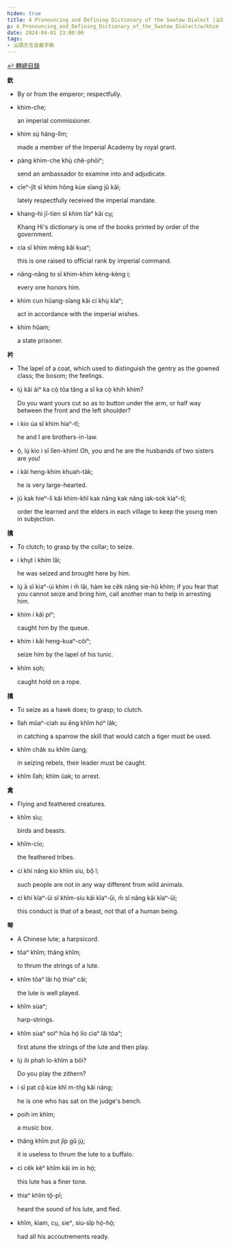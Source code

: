 ```yaml
---
hiden: true
title: A Pronouncing and Defining Dictionary of the Swatow Dialect (汕頭方言音義字典) / khim
p: A_Pronouncing_and_Defining_Dictionary_of_the_Swatow_Dialect/w/khim
date: 2024-04-01 23:00:00
tags: 
- 汕頭方言音義字典
---
```


[↩️ 轉總目錄](/A_Pronouncing_and_Defining_Dictionary_of_the_Swatow_Dialect)


**欽**
- By or from the emperor; respectfully.

- khim-che;

  an imperial commissioner.

- khim sṳ̀ hâng-lîm;

  made a member of the Imperial Academy by royal grant.

- pàng khim-che khṳ̀ chê-phōiⁿ;

  send an ambassador to examine into and adjudicate.

- cīeⁿ-jît sĭ khim hŏng kùe sĭang jŭ kâi;

  lately respectfully received the imperial mandate.

- khang-hi jī-tíen sĭ khim tīaⁿ kâi cṳ;

  Khang Hi's dictionary is one of the books printed by order of the government.

- cía sĭ khim mĕng kâi kuaⁿ;

  this is one raised to official rank by imperial command.

- nâng-nâng to sĭ khim-khim kèng-kèng i;

  every one honors him.

- khim cun hûang-sĭang kâi cí khṳ̀ kîaⁿ;

  act in accordance with the imperial wishes.

- khim hŭam;

  a state prisoner. 

**衿**
- The lapel of a coat, which used to distinguish the gentry as the gowned class; the bosom; the feelings.

- lṳ́ kâi àiⁿ ka cò̤ tōa tâng a sĭ ka cò̤ khih khim?

  Do you want yours cut so as to button under the arm, or half way between the front and the left shoulder?

- i kio úa sĭ khim hiaⁿ-tĭ;

  he and I are brothers-in-law.

- ō̤, lṳ́ kio i sĭ lîen-khim! Oh, you and he are the husbands of two sisters are you!

- i kâi heng-khim khuah-tâk;

  he is very large-hearted.

- jŭ kak hieⁿ-lí kâi khim-khî kak nâng kak nâng iak-sok kíaⁿ-tĭ;

  order the learned and the elders in each village to keep the young men in subjection.

**擒**
- To clutch; to grasp by the collar; to seize.

- i khṳt i khím lâi;

  he was seized and brought here by him.

- lṳ́ ā sĭ kiaⁿ-ùi khím i m̄ lâi, hàm ke cêk nâng  sie-hŭ khím; if you fear that you cannot seize and bring him, call  another man to help in arresting him.

- khím i kâi piⁿ;

  caught him by the queue.

- khím i kâi heng-kuaⁿ-côiⁿ;

  seize him by the lapel of his tunic.

- khím so̤h;

  caught hold on a rope.

**擒**
- To seize as a hawk does; to grasp; to clutch.

- lîah mûaⁿ-ciah su ēng khîm hóⁿ lâk;

  in catching a sparrow the skill that would catch a tiger must be used.

- khîm châk su khîm ûang;

  in seizing rebels, their leader must be caught.

- khîm lîah; khîm ûak; to arrest.

**禽**
- Flying and feathered creatures.

- khîm sìu;

  birds and beasts.

- khîm-cío;

  the feathered tribes.

- cí khí nâng kio khîm sìu, bô̤ ĭ;

  such people are not in any way different from wild animals.

- cí khí kîaⁿ-ûi sĭ khîm-sìu kâi kîaⁿ-ûi, m̄ sĭ nâng kâi kîaⁿ-ûi;

  this conduct is that of a beast, not that of a human being.

**琴**
- A Chinese lute; a harpsicord.

- tôaⁿ khîm; thâng khîm;

  to thrum the strings of a lute.

- khîm tôaⁿ lâi hó̤ thiaⁿ căi;

  the lute is well played.

- khîm sùaⁿ;

  harp-strings.

- khîm sùaⁿ soiⁿ hûa hó̤ lío cìaⁿ lâi tôaⁿ;

  first atune the strings of the lute and then play.

- lṳ́ ŏi phah îo-khîm a bŏi?

  Do you play the zithern?

- i sĭ pat cŏ̤ kùe khî m-tn̂g kâi nâng;

  he is one who has sat on the judge's bench.

- poih im khîm;

  a music box.

- thâng khîm put jîp gû jṳ́;

  it is useless to thrum the lute to a buffalo.

- cí cêk kèⁿ khîm kâi im ío  hó̤;

  this lute has a finer tone.

- thiaⁿ khîm tô̤-pī;

  heard the sound of his lute, and fled.

- khîm, kìam, cṳ, sieⁿ, siu-sîp hó̤-hó̤;

  had all his accoutrements ready.